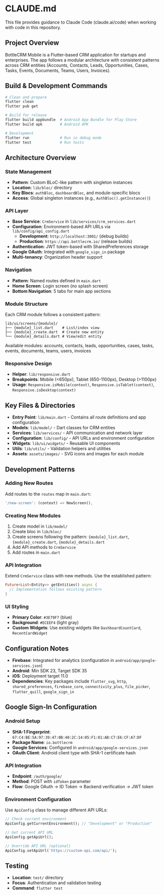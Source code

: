 # CLAUDE.md

This file provides guidance to Claude Code (claude.ai/code) when working with code in this repository.

## Project Overview

BottleCRM Mobile is a Flutter-based CRM application for startups and enterprises. The app follows a modular architecture with consistent patterns across CRM entities (Accounts, Contacts, Leads, Opportunities, Cases, Tasks, Events, Documents, Teams, Users, Invoices).

## Build & Development Commands

```bash
# Clean and prepare
flutter clean
flutter pub get

# Build for release
flutter build appbundle  # Android App Bundle for Play Store
flutter build apk        # Android APK

# Development
flutter run              # Run in debug mode
flutter test             # Run tests
```

## Architecture Overview

### State Management
- **Pattern**: Custom BLoC-like pattern with singleton instances
- **Location**: `lib/bloc/` directory
- **Key Blocs**: `authBloc`, `dashboardBloc`, and module-specific blocs
- **Access**: Global singleton instances (e.g., `AuthBloc().getInstance()`)

### API Layer
- **Base Service**: `CrmService` in `lib/services/crm_services.dart`
- **Configuration**: Environment-based API URLs via `lib/config/api_config.dart`
  - **Development**: `http://localhost:3001/` (debug builds)
  - **Production**: `https://api.bottlecrm.io/` (release builds)
- **Authentication**: JWT token-based with SharedPreferences storage
- **Google OAuth**: Integrated with `google_sign_in` package
- **Multi-tenancy**: Organization header support

### Navigation
- **Pattern**: Named routes defined in `main.dart`
- **Home Screen**: Login screen (no splash screen)
- **Bottom Navigation**: 5 tabs for main app sections

### Module Structure
Each CRM module follows a consistent pattern:
```
lib/ui/screens/{module}/
├── {module}_list.dart    # List/index view
├── {module}_create.dart  # Create new entity
└── {module}_details.dart # View/edit entity
```

Available modules: accounts, contacts, leads, opportunities, cases, tasks, events, documents, teams, users, invoices

### Responsive Design
- **Helper**: `lib/responsive.dart`
- **Breakpoints**: Mobile (<650px), Tablet (650-1100px), Desktop (>1100px)
- **Usage**: `Responsive.isMobile(context)`, `Responsive.isTablet(context)`, `Responsive.isDesktop(context)`

## Key Files & Directories

- **Entry Point**: `lib/main.dart` - Contains all route definitions and app configuration
- **Models**: `lib/model/` - Dart classes for CRM entities
- **Services**: `lib/services/` - API communication and network layer
- **Configuration**: `lib/config/` - API URLs and environment configuration
- **Widgets**: `lib/ui/widgets/` - Reusable UI components
- **Utils**: `lib/utils/` - Validation helpers and utilities
- **Assets**: `assets/images/` - SVG icons and images for each module

## Development Patterns

### Adding New Routes
Add routes to the `routes` map in `main.dart`:
```dart
'/new-screen': (context) => NewScreen(),
```

### Creating New Modules
1. Create model in `lib/model/`
2. Create bloc in `lib/bloc/`
3. Create screens following the pattern: `{module}_list.dart`, `{module}_create.dart`, `{module}_details.dart`
4. Add API methods to `CrmService`
5. Add routes in `main.dart`

### API Integration
Extend `CrmService` class with new methods. Use the established pattern:
```dart
Future<List<Entity>> getEntities() async {
  // Implementation follows existing pattern
}
```

### UI Styling
- **Primary Color**: `#3E79F7` (blue)
- **Background**: `#ECEEF4` (light gray)
- **Custom Widgets**: Use existing widgets like `DashboardCountCard`, `RecentCardWidget`

## Configuration Notes

- **Firebase**: Integrated for analytics (configuration in `android/app/google-services.json`)
- **Android**: Min SDK 23, Target SDK 35
- **iOS**: Deployment target 11.0
- **Dependencies**: Key packages include `flutter_svg`, `http`, `shared_preferences`, `firebase_core`, `connectivity_plus`, `file_picker`, `flutter_quill`, `google_sign_in`

## Google Sign-In Configuration

### Android Setup
- **SHA-1 Fingerprint**: `67:C4:BE:5A:97:39:47:0B:40:2C:14:05:F1:81:AB:C7:E6:CF:A7:DF`
- **Package Name**: `io.bottlecrm`
- **Google Services**: Configured in `android/app/google-services.json`
- **OAuth Client**: Android client type with SHA-1 certificate hash

### API Integration
- **Endpoint**: `/auth/google/`
- **Method**: POST with `idToken` parameter
- **Flow**: Google OAuth → ID Token → Backend verification → JWT token

### Environment Configuration
Use `ApiConfig` class to manage different API URLs:
```dart
// Check current environment
ApiConfig.getCurrentEnvironment(); // "Development" or "Production"

// Get current API URL
ApiConfig.getApiUrl(); 

// Override API URL (optional)
ApiConfig.setApiUrl('https://custom-api.com/api/');
```

## Testing

- **Location**: `test/` directory
- **Focus**: Authentication and validation testing
- **Command**: `flutter test`